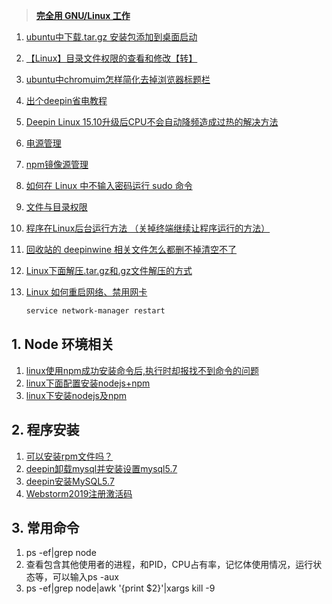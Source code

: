> **[完全用 GNU/Linux 工作](https://www.w3cschool.cn/working_on_gnu_linux/?)**                       

1. [ubuntu中下载.tar.gz 安装包添加到桌面启动](https://blog.csdn.net/qq_35191331/article/details/79927168)

2. [【Linux】目录文件权限的查看和修改【转】](https://www.cnblogs.com/sxdcgaq8080/p/7498906.html)

3. [ubuntu中chromuim怎样简化去掉浏览器标题栏 ](https://jingyan.baidu.com/article/f54ae2fcd46cb41e92b8490c.html)

4. [出个deepin省电教程](https://bbs.deepin.org/forum.php?mod=viewthread&tid=157907)

5. [Deepin Linux 15.10升级后CPU不会自动降频造成过热的解决方法](http://tieba.baidu.com/p/6118788145)

6. [电源管理](https://wiki.deepin.org/wiki/%E7%94%B5%E6%BA%90%E7%AE%A1%E7%90%86)

7. [npm镜像源管理](https://www.jianshu.com/p/66f97cadd1eb)

8. [如何在 Linux 中不输入密码运行 sudo 命令](<https://linux.cn/article-8172-1.html>)

9. [文件与目录权限](https://wiki.deepin.org/wiki/文件与目录权限)

10. [程序在Linux后台运行方法 （关掉终端继续让程序运行的方法）](<https://blog.csdn.net/yuhan61659/article/details/82790727>)

11. [回收站的 deepinwine 相关文件怎么都删不掉清空不了](<https://bbs.deepin.org/forum.php?mod=viewthread&tid=178838>)

12. [Linux下面解压.tar.gz和.gz文件解压的方式](<https://blog.csdn.net/Sky786905664/article/details/80927013>)

13. [Linux 如何重启网络、禁用网卡](https://www.cnblogs.com/mawanglin2008/articles/3897222.html)

    ```bash
    service network-manager restart
    ```

    

## 1. Node 环境相关

1. [linux使用npm成功安装命令后,执行时却报找不到命令的问题](https://www.cnblogs.com/luweib/p/9059053.html)
3. [linux下面配置安装nodejs+npm](https://www.cnblogs.com/lizhug/p/3150773.html)
3. [linux下安装nodejs及npm](https://www.cnblogs.com/wuyoucao/p/7011666.html)

## 2. 程序安装

1. [可以安装rpm文件吗？](<https://bbs.deepin.org/forum.php?mod=viewthread&tid=167787>)
2. [deepin卸载mysql并安装设置mysql5.7](https://www.cnblogs.com/jason1990/p/9948091.html)
3. [deepin安装MySQL5.7](<https://blog.csdn.net/sinat_37064286/article/details/82224562>)
4. [Webstorm2019注册激活码](<https://blog.csdn.net/qq_34803821/article/details/89603904>)

## 3. 常用命令
1. ps -ef|grep node
2. 查看包含其他使用者的进程，和PID，CPU占有率，记忆体使用情况，运行状态等，可以输入ps -aux
3. ps -ef|grep node|awk '{print $2}'|xargs kill -9
